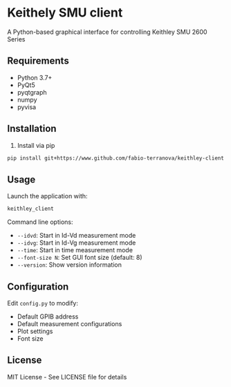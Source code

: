# Keithely SMU client

A Python-based graphical interface for controlling Keithley SMU 2600 Series

## Requirements

- Python 3.7+
- PyQt5
- pyqtgraph
- numpy
- pyvisa

## Installation

1. Install via pip
```bash
pip install git+https://www.github.com/fabio-terranova/keithley-client
```

## Usage

Launch the application with:

```bash
keithley_client
```

Command line options:
- `--idvd`: Start in Id-Vd measurement mode
- `--idvg`: Start in Id-Vg measurement mode
- `--time`: Start in time measurement mode
- `--font-size N`: Set GUI font size (default: 8)
- `--version`: Show version information

## Configuration

Edit `config.py` to modify:
- Default GPIB address
- Default measurement configurations
- Plot settings
- Font size

## License

MIT License - See LICENSE file for details
